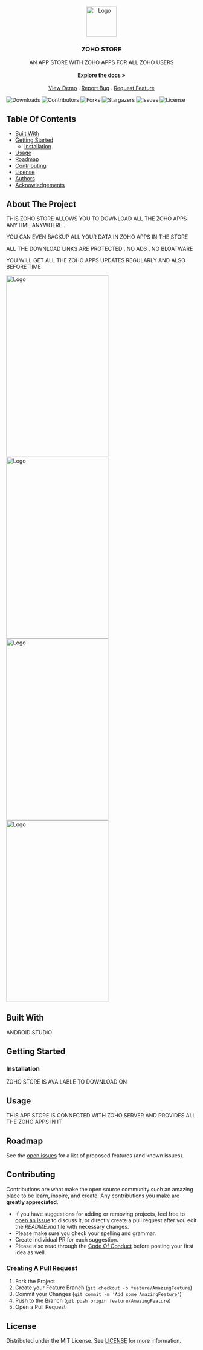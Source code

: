 <br/>
<p align="center">
  <a href="https://github.com/MDIVAS/ZOHO-STORE">
    <img src="https://icones.pro/wp-content/uploads/2021/05/icone-de-panier-jaune.png" alt="Logo" width="80" height="80">
  </a>

  <h3 align="center">ZOHO STORE</h3>

  <p align="center">
    AN APP STORE WITH ZOHO APPS FOR ALL ZOHO USERS
    <br/>
    <br/>
    <a href="https://github.com/MDIVAS/ZOHO-STORE"><strong>Explore the docs »</strong></a>
    <br/>
    <br/>
    <a href="https://github.com/MDIVAS/ZOHO-STORE">View Demo</a>
    .
    <a href="https://github.com/MDIVAS/ZOHO-STORE/issues">Report Bug</a>
    .
    <a href="https://github.com/MDIVAS/ZOHO-STORE/issues">Request Feature</a>
  </p>
</p>

![Downloads](https://img.shields.io/github/downloads/MDIVAS/ZOHO-STORE/total) ![Contributors](https://img.shields.io/github/contributors/MDIVAS/ZOHO-STORE?color=dark-green) ![Forks](https://img.shields.io/github/forks/MDIVAS/ZOHO-STORE?style=social) ![Stargazers](https://img.shields.io/github/stars/MDIVAS/ZOHO-STORE?style=social) ![Issues](https://img.shields.io/github/issues/MDIVAS/ZOHO-STORE) ![License](https://img.shields.io/github/license/MDIVAS/ZOHO-STORE) 

## Table Of Contents

* [Built With](#built-with)
* [Getting Started](#getting-started)
  * [Installation](#installation)
* [Usage](#usage)
* [Roadmap](#roadmap)
* [Contributing](#contributing)
* [License](#license)
* [Authors](#authors)
* [Acknowledgements](#acknowledgements)

## About The Project

THIS ZOHO  STORE ALLOWS YOU TO DOWNLOAD ALL THE ZOHO APPS ANYTIME,ANYWHERE .

YOU CAN EVEN BACKUP ALL YOUR DATA IN ZOHO APPS IN THE STORE

ALL THE DOWNLOAD LINKS ARE PROTECTED , NO ADS , NO BLOATWARE

YOU WILL GET ALL THE ZOHO APPS UPDATES REGULARLY AND ALSO BEFORE TIME  


<img src="https://github.com/MDIVAS/ZOHO-STORE/assets/127883304/a60a00f1-610f-4d11-ac3d-c1af9dba124b" alt="Logo" width="270" height="480">
<img src="https://github.com/MDIVAS/ZOHO-STORE/assets/127883304/a9024be1-b7cb-4f5b-a0c2-fecd239ba26a" alt="Logo" width="270" height="480">
<img src="https://github.com/MDIVAS/ZOHO-STORE/assets/127883304/a9887b6a-e7fe-4d1f-9b6c-82e8e5dc13c7" alt="Logo" width="270" height="480">
<img src="https://github.com/MDIVAS/ZOHO-STORE/assets/127883304/9a72634f-acc3-4034-9fd3-12d58eba02b7" alt="Logo" width="270" height="480">



## Built With


ANDROID STUDIO

## Getting Started


### Installation

ZOHO STORE IS AVAILABLE TO DOWNLOAD ON 



## Usage

THIS APP STORE IS CONNECTED WITH ZOHO SERVER AND PROVIDES ALL THE ZOHO APPS IN IT 

## Roadmap

See the [open issues](https://github.com/MDIVAS/ZOHO-STORE/issues) for a list of proposed features (and known issues).

## Contributing

Contributions are what make the open source community such an amazing place to be learn, inspire, and create. Any contributions you make are **greatly appreciated**.
* If you have suggestions for adding or removing projects, feel free to [open an issue](https://github.com/MDIVAS/ZOHO-STORE/issues/new) to discuss it, or directly create a pull request after you edit the *README.md* file with necessary changes.
* Please make sure you check your spelling and grammar.
* Create individual PR for each suggestion.
* Please also read through the [Code Of Conduct](https://github.com/MDIVAS/ZOHO-STORE/blob/main/CODE_OF_CONDUCT.md) before posting your first idea as well.

### Creating A Pull Request

1. Fork the Project
2. Create your Feature Branch (`git checkout -b feature/AmazingFeature`)
3. Commit your Changes (`git commit -m 'Add some AmazingFeature'`)
4. Push to the Branch (`git push origin feature/AmazingFeature`)
5. Open a Pull Request

## License

Distributed under the MIT License. See [LICENSE](https://github.com/MDIVAS/ZOHO-STORE/blob/main/LICENSE.md) for more information.


